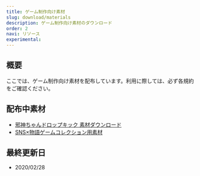 ```yaml
---
title: ゲーム制作向け素材
slug: download/materials
description: ゲーム制作向け素材のダウンロード
order: 2
navi: リソース
experimental: 
---
```

    
## 概要
ここでは、ゲーム制作向け素材を配布しています。利用に際しては、必ず各規約をご確認ください。
    
## 配布中素材

 - [邪神ちゃんドロップキック 素材ダウンロード](https://site.nicovideo.jp/rpgtkool/material/jashin.html)
 - [SNS×物語ゲームコレクション用素材](https://site.nicovideo.jp/rpgtkool/material/sns_like.html)
    
## 最終更新日
 - 2020/02/28
